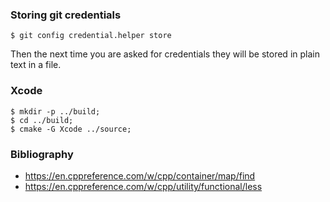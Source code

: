 ### Storing git credentials

```
$ git config credential.helper store
```

Then the next time you are asked for credentials they will be stored in plain text in a file.

### Xcode

```
$ mkdir -p ../build;
$ cd ../build;
$ cmake -G Xcode ../source;
```

### Bibliography

- https://en.cppreference.com/w/cpp/container/map/find
- https://en.cppreference.com/w/cpp/utility/functional/less
